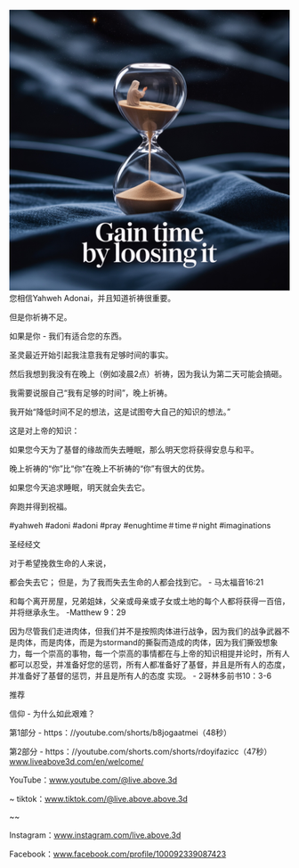 ![Video cover image](../cover.jpeg)
您相信Yahweh Adonai，并且知道祈祷很重要。

但是你祈祷不足。

如果是你 - 我们有适合您的东西。

圣灵最近开始引起我注意我有足够时间的事实。

然后我想到我没有在晚上（例如凌晨2点）祈祷，因为我认为第二天可能会搞砸。

我需要说服自己“我有足够的时间”，晚上祈祷。

我开始“降低时间不足的想法，这是试图夸大自己的知识的想法。”

这是对上帝的知识：

如果您今天为了基督的缘故而失去睡眠，那么明天您将获得安息与和平。

晚上祈祷的“你”比“你”在晚上不祈祷的“你”有很大的优势。

如果您今天追求睡眠，明天就会失去它。

奔跑并得到祝福。


#yahweh #adoni #adoni #pray #enughtime＃time＃night #imaginations


圣经经文

对于希望挽救生命的人来说，

都会失去它； 但是，为了我而失去生命的人都会找到它。 - 马太福音16:21

和每个离开房屋，兄弟姐妹，父亲或母亲或子女或土地的每个人都将获得一百倍，并将继承永生。 -Matthew 9：29


因为尽管我们走进肉体，但我们并不是按照肉体进行战争，因为我们的战争武器不是肉体，而是肉体，而是为stormand的撕裂而造成的肉体，因为我们撕毁想象力，每一个崇高的事物，每一个崇高的事情都在与上帝的知识相提并论时，所有人都可以忍受，并准备好您的惩罚，所有人都准备好了基督，并且是所有人的态度，并准备好了基督的惩罚，并且是所有人的态度 实现。 -  2哥林多前书10：3-6

推荐

信仰 - 为什么如此艰难？

第1部分 -  https：//youtube.com/shorts/b8jogaatmei（48秒）

第2部分 -  https：//youtube.com/shorts.com/shorts/rdoyifazicc（47秒） www.liveabove3d.com/en/welcome/


YouTube：www.youtube.com/@live.above.3d

~ tiktok：www.tiktok.com/@live.above.above.3d

~~

Instagram：www.instagram.com/live.above.3d

Facebook：www.facebook.com/profile/100092339087423


